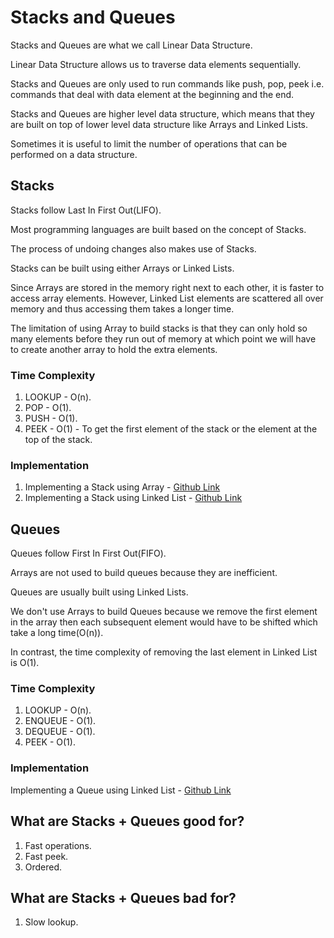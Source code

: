 # Stacks and Queues

Stacks and Queues are what we call Linear Data Structure.

Linear Data Structure allows us to traverse data elements sequentially.

Stacks and Queues are only used to run commands like push, pop, peek i.e. commands that deal with data element at the beginning and the end.

Stacks and Queues are higher level data structure, which means that they are built on top of lower level data structure like Arrays and Linked Lists.

Sometimes it is useful to limit the number of operations that can be performed on a data structure.

## Stacks

Stacks follow Last In First Out(LIFO).

Most programming languages are built based on the concept of Stacks.

The process of undoing changes also makes use of Stacks.

Stacks can be built using either Arrays or Linked Lists.

Since Arrays are stored in the memory right next to each other, it is faster to access array elements. However, Linked List elements are scattered all over memory and thus accessing them takes a longer time.

The limitation of using Array to build stacks is that they can only hold so many elements before they run out of memory at which point we will have to create another array to hold the extra elements.

### Time Complexity

1. LOOKUP - O(n).
2. POP - O(1).
3. PUSH - O(1).
4. PEEK - O(1) - To get the first element of the stack or the element at the top of the stack.

### Implementation

1. Implementing a Stack using Array - [Github Link](https://github.com/grandeurkoe/data-structures-and-algorithms/tree/5574a3fbc53fbd1f60d20164d45311d5b9c07029/data-structures/stacks-and-queues/implementing-a-stack-using-array)
2. Implementing a Stack using Linked List - [Github Link](https://github.com/grandeurkoe/data-structures-and-algorithms/tree/5574a3fbc53fbd1f60d20164d45311d5b9c07029/data-structures/stacks-and-queues/implementing-a-stack-using-linked-list)

## Queues

Queues follow First In First Out(FIFO).

Arrays are not used to build queues because they are inefficient.

Queues are usually built using Linked Lists.

We don't use Arrays to build Queues because we remove the first element in the array then each subsequent element would have to be shifted which take a long time(O(n)).

In contrast, the time complexity of removing the last element in Linked List is O(1).

### Time Complexity

1. LOOKUP - O(n).
2. ENQUEUE - O(1).
3. DEQUEUE - O(1).
4. PEEK - O(1).

### Implementation

Implementing a Queue using Linked List - [Github Link](https://github.com/grandeurkoe/data-structures-and-algorithms/tree/5574a3fbc53fbd1f60d20164d45311d5b9c07029/data-structures/stacks-and-queues/implementing-a-queue-using-linked-list)

## What are Stacks + Queues good for?

1. Fast operations.
2. Fast peek.
3. Ordered.

## What are Stacks + Queues bad for?

1. Slow lookup.